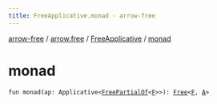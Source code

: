 ```yaml
---
title: FreeApplicative.monad - arrow-free
---
```


[arrow-free](../../index.html) / [arrow.free](../index.html) / [FreeApplicative](index.html) / [monad](./monad.html)

# monad

`fun monad(ap: Applicative<`[`FreePartialOf`](../-free-partial-of.html)`<`[`F`](index.html#F)`>>): `[`Free`](../-free/index.html)`<`[`F`](index.html#F)`, `[`A`](index.html#A)`>`
